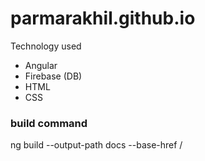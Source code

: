 # parmarakhil.github.io

Technology used
- Angular
- Firebase (DB)
- HTML
- CSS

### build command
ng build --output-path docs --base-href /
